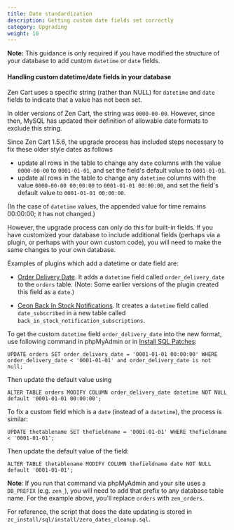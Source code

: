 ```yaml
---
title: Date standardization 
description: Getting custom date fields set correctly 
category: Upgrading
weight: 10
---
```


**Note:** This guidance is only required if you have modified the structure
of your database to add custom `datetime` or `date` fields.  

#### Handling custom datetime/date fields in your database 
Zen Cart uses a specific string (rather than NULL) for `datetime` and `date` fields to indicate that a value has not been set. 

In older versions of Zen Cart, the string was `0000-00-00`. However, since then, MySQL has updated their definition of allowable date formats to exclude this string.  

Since Zen Cart 1.5.6, the upgrade process has included steps necessary to fix these older style dates as follows 
- update all rows in the table to change any `date` columns with the value `0000-00-00` to `0001-01-01`, and set the field's default value to `0001-01-01`. 
- update all rows in the table to change any `datetime` columns with the value `0000-00-00 00:00:00` to `0001-01-01 00:00:00`, and set the field's default value to `0001-01-01 00:00:00`. 

(In the case of `datetime` values, the appended value for time remains 00:00:00; it has not changed.) 

However, the upgrade process can only do this for built-in fields.  If you have customized your database to include additional fields (perhaps via a plugin, or perhaps with your own custom code), you will need to make the same changes to your own database. 

Examples of plugins which add a datetime or date field are: 

- [Order Delivery Date](https://www.zen-cart.com/downloads.php?do=file&id=683).  It adds a `datetime` field called `order_delivery_date` to the `orders` table. (Note: Some earlier versions of the plugin created this field as a `date`.)

- [Ceon Back In Stock Notifications](https://www.zen-cart.com/downloads.php?do=file&id=773).  It creates a `datetime` field called `date_subscribed` in a new table called `back_in_stock_notification_subscriptions`. 

To get the custom `datetime` field `order_delivery_date` into the new format, use following command in phpMyAdmin or in [Install SQL Patches](/user/admin_pages/tools/install_sql_patches/): 

```
UPDATE orders SET order_delivery_date = '0001-01-01 00:00:00' WHERE order_delivery_date < '0001-01-01' and order_delivery_date is not null;
```

Then update the default value using 

```
ALTER TABLE orders MODIFY COLUMN order_delivery_date datetime NOT NULL default '0001-01-01 00:00:00';
```

To fix a custom field which is a `date` (instead of a `datetime`), the process is similar: 

```
UPDATE thetablename SET thefieldname = '0001-01-01' WHERE thefieldname < '0001-01-01'; 
```

Then update the default value of the field:

```
ALTER TABLE thetablename MODIFY COLUMN thefieldname date NOT NULL default '0001-01-01';
```


**Note**: If you run that command via phpMyAdmin and your site uses a `DB_PREFIX` (e.g. `zen_`), you will need to add that prefix to any database table name.  For the example above, you'll replace `orders` with `zen_orders`.


For reference, the script that does the date updating is stored in `zc_install/sql/install/zero_dates_cleanup.sql`. 

